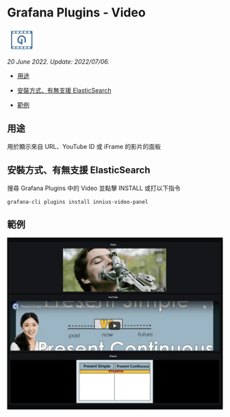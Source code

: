 # Grafana Plugins - Video 

![img](Video_icon.png)

*20 June 2022. Update: 2022/07/06.*

* [用途](#use)

* [安裝方式、有無支援 ElasticSearch](#install)

* [範例](#example)

<h2 id="use">用途</h2>

用於顯示來自 URL、YouTube ID 或 iFrame 的影片的面板

<h2 id="install">安裝方式、有無支援 ElasticSearch</h2>

搜尋 Grafana Plugins 中的 Video 並點擊 INSTALL 或打以下指令

    grafana-cli plugins install innius-video-panel

<h2 id="example">範例</h2>

![img](Video.png)


